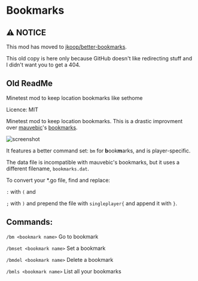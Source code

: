 # Bookmarks

## :warning: NOTICE

This mod has moved to [jkoop/better-bookmarks](https://github.com/jkoop/better-bookmarks).

This old copy is here only because GitHub doesn't like redirecting stuff and I didn't want you to get a 404.

## Old ReadMe

Minetest mod to keep location bookmarks like sethome

Licence: MIT

Minetest mod to keep location bookmarks.  This is a drastic improvment over [mauvebic](https://forum.minetest.net/viewtopic.php?id=2321)'s [bookmarks](https://github.com/cornernote/minetest-megapack/tree/master/mods/bookmarks).

![screenshot](https://raw.githubusercontent.com/joek2/bookmarks/master/screenshot.png)

It features a better command set: `bm` for **b**ook**m**arks, and is player-specific.

The data file is incompatible with mauvebic's bookmarks, but it uses a different filename, `bookmarks.dat`.

To convert your \*.go file, find and replace:

`:` with `(` and

`;` with `)` and prepend the file with `singleplayer{` and append it with `}`.

## Commands:

`/bm <bookmark name>` Go to bookmark

`/bmset <bookmark name>` Set a bookmark

`/bmdel <bookmark name>` Delete a bookmark

`/bmls <bookmark name>` List all your bookmarks
